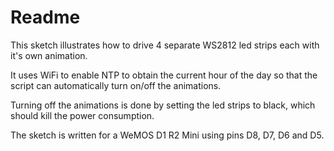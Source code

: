 # Readme #
This sketch illustrates how to drive 4 separate WS2812 led strips each with it's own animation.

It uses WiFi to enable NTP to obtain the current hour of the day so that the script can automatically turn on/off the animations.

Turning off the animations is done by setting the led strips to black, which should kill the power consumption.

The sketch is written for a WeMOS D1 R2 Mini using pins D8, D7, D6 and D5.

